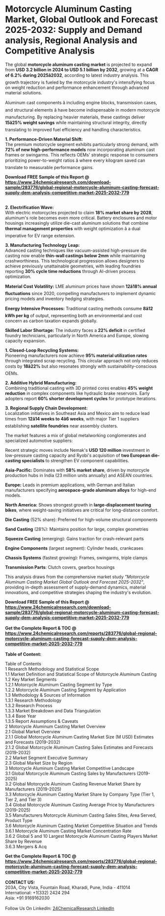 <h1>Motorcycle Aluminum Casting Market, Global Outlook and Forecast 2025-2032: Supply and Demand analysis, Regional Analysis and Competitive Analysis</h1><p>The global <strong>motorcycle aluminum casting market</strong> is projected to expand from <strong>USD 3.2 billion in 2024 to USD 5.1 billion by 2032</strong>, growing at a <strong>CAGR of 6.2% during 2025â2032</strong>, according to latest industry analysis. This growth trajectory is fueled by the motorcycle industry's intensifying focus on weight reduction and performance enhancement through advanced material solutions.</p><p>Aluminum cast components â including engine blocks, transmission cases, and structural elements â have become indispensable in modern motorcycle manufacturing. By replacing heavier materials, these castings deliver <strong>15â25% weight savings</strong> while maintaining structural integrity, directly translating to improved fuel efficiency and handling characteristics.</p><p><strong>1. Performance-Driven Material Shift:</strong><br>
The premium motorcycle segment exhibits particularly strong demand, with <strong>72% of new high-performance models</strong> now incorporating aluminum cast frames or swingarms. This reflects OEMs' strategic response to consumers prioritizing power-to-weight ratios â where every kilogram saved can translate to measurable performance gains.</p><div><b>Download FREE Sample of this Report @ 
            <a href="https://www.24chemicalresearch.com/download-sample/283776/global-regional-motorcycle-aluminum-casting-forecast-supply-dem-analysis-competitive-market-2025-2032-779">
            https://www.24chemicalresearch.com/download-sample/283776/global-regional-motorcycle-aluminum-casting-forecast-supply-dem-analysis-competitive-market-2025-2032-779</a></b></div><br><p><strong>2. Electrification Wave:</strong><br>
With electric motorcycles projected to claim <strong>18% market share by 2028</strong>, aluminum's role becomes even more critical. Battery enclosures and motor housings increasingly utilize die-cast aluminum solutions that combine <strong>thermal management properties</strong> with weight optimization â a dual imperative for EV range extension.</p><p><strong>3. Manufacturing Technology Leap:</strong><br>
Advanced casting techniques like vacuum-assisted high-pressure die casting now enable <strong>thin-wall castings below 2mm</strong> while maintaining crashworthiness. This technological progression allows designers to achieve previously unattainable geometries, with leading foundries reporting <strong>30% cycle time reductions</strong> through AI-driven process optimization.</p><p><strong>Material Cost Volatility:</strong> LME aluminum prices have shown <strong>12â18% annual fluctuations</strong> since 2020, compelling manufacturers to implement dynamic pricing models and inventory hedging strategies.</p><p><strong>Energy Intensive Processes:</strong> Traditional casting methods consume <strong>8â12 kWh per kg</strong> of output, representing both an environmental and cost concern as carbon taxation expands globally.</p><p><strong>Skilled Labor Shortage:</strong> The industry faces a <strong>22% deficit</strong> in certified foundry technicians, particularly in North America and Europe, slowing capacity expansion.</p><p><strong>1. Closed-Loop Recycling Systems:</strong><br>
Pioneering manufacturers now achieve <strong>95% material utilization rates</strong> through integrated scrap recycling. This circular approach not only reduces costs by <strong>18â22%</strong> but also resonates strongly with sustainability-conscious OEMs.</p><p><strong>2. Additive Hybrid Manufacturing:</strong><br>
Combining traditional casting with 3D printed cores enables <strong>45% weight reduction</strong> in complex components like hydraulic brake reservoirs. Early adopters report <strong>60% shorter development cycles</strong> for prototype iterations.</p><p><strong>3. Regional Supply Chain Development:</strong><br>
Localization initiatives in Southeast Asia and Mexico aim to reduce lead times from <strong>12â14 weeks to 4â6 weeks</strong>, with major Tier 1 suppliers establishing <strong>satellite foundries</strong> near assembly clusters.</p><p>The market features a mix of global metalworking conglomerates and specialized automotive suppliers:</p><p>Recent strategic moves include Nemak's <strong>USD 120 million</strong> investment in low-pressure casting capacity and Ryobi's acquisition of <strong>two European die-casting specialists</strong> to strengthen EV component capabilities.</p><p><strong>Asia-Pacific:</strong> Dominates with <strong>58% market share</strong>, driven by motorcycle production hubs in India (23 million units annually) and ASEAN countries.</p><p><strong>Europe:</strong> Leads in premium applications, with German and Italian manufacturers specifying <strong>aerospace-grade aluminum alloys</strong> for high-end models.</p><p><strong>North America:</strong> Shows strongest growth in <strong>large-displacement touring bikes</strong>, where weight-saving initiatives are critical for long-distance comfort.</p><p><strong>Die Casting</strong> (52% share): Preferred for high-volume structural components</p><p><strong>Sand Casting</strong> (28%): Maintains position for large, complex geometries</p><p><strong>Squeeze Casting</strong> (emerging): Gains traction for crash-relevant parts</p><p><strong>Engine Components</strong> (largest segment): Cylinder heads, crankcases</p><p><strong>Chassis Systems</strong> (fastest growing): Frames, swingarms, triple clamps</p><p><strong>Transmission Parts</strong>: Clutch covers, gearbox housings</p><p>This analysis draws from the comprehensive market study <em>"Motorcycle Aluminum Casting Market Global Outlook and Forecast 2025-2032"</em>, providing in-depth assessment of supply-demand dynamics, material innovations, and competitive strategies shaping the industry's evolution.</p><div><b>Download FREE Sample of this Report @ 
            <a href="https://www.24chemicalresearch.com/download-sample/283776/global-regional-motorcycle-aluminum-casting-forecast-supply-dem-analysis-competitive-market-2025-2032-779">
            https://www.24chemicalresearch.com/download-sample/283776/global-regional-motorcycle-aluminum-casting-forecast-supply-dem-analysis-competitive-market-2025-2032-779</a></b></div><br><div><b>Get the Complete Report & TOC @ 
            <a href="https://www.24chemicalresearch.com/reports/283776/global-regional-motorcycle-aluminum-casting-forecast-supply-dem-analysis-competitive-market-2025-2032-779">
            https://www.24chemicalresearch.com/reports/283776/global-regional-motorcycle-aluminum-casting-forecast-supply-dem-analysis-competitive-market-2025-2032-779</a></b></div><br>
            <b>Table of Content:</b><p>Table of Contents<br />
1 Research Methodology and Statistical Scope<br />
1.1 Market Definition and Statistical Scope of Motorcycle Aluminum Casting<br />
1.2 Key Market Segments<br />
1.2.1 Motorcycle Aluminum Casting Segment by Type<br />
1.2.2 Motorcycle Aluminum Casting Segment by Application<br />
1.3 Methodology & Sources of Information<br />
1.3.1 Research Methodology<br />
1.3.2 Research Process<br />
1.3.3 Market Breakdown and Data Triangulation<br />
1.3.4 Base Year<br />
1.3.5 Report Assumptions & Caveats<br />
2 Motorcycle Aluminum Casting Market Overview<br />
2.1 Global Market Overview<br />
2.1.1 Global Motorcycle Aluminum Casting Market Size (M USD) Estimates and Forecasts (2019-2032)<br />
2.1.2 Global Motorcycle Aluminum Casting Sales Estimates and Forecasts (2019-2032)<br />
2.2 Market Segment Executive Summary<br />
2.3 Global Market Size by Region<br />
3 Motorcycle Aluminum Casting Market Competitive Landscape<br />
3.1 Global Motorcycle Aluminum Casting Sales by Manufacturers (2019-2025)<br />
3.2 Global Motorcycle Aluminum Casting Revenue Market Share by Manufacturers (2019-2025)<br />
3.3 Motorcycle Aluminum Casting Market Share by Company Type (Tier 1, Tier 2, and Tier 3)<br />
3.4 Global Motorcycle Aluminum Casting Average Price by Manufacturers (2019-2025)<br />
3.5 Manufacturers Motorcycle Aluminum Casting Sales Sites, Area Served, Product Type<br />
3.6 Motorcycle Aluminum Casting Market Competitive Situation and Trends<br />
3.6.1 Motorcycle Aluminum Casting Market Concentration Rate<br />
3.6.2 Global 5 and 10 Largest Motorcycle Aluminum Casting Players Market Share by Revenue<br />
3.6.3 Mergers & Acq</p><div><b>Get the Complete Report & TOC @ 
            <a href="https://www.24chemicalresearch.com/reports/283776/global-regional-motorcycle-aluminum-casting-forecast-supply-dem-analysis-competitive-market-2025-2032-779">
            https://www.24chemicalresearch.com/reports/283776/global-regional-motorcycle-aluminum-casting-forecast-supply-dem-analysis-competitive-market-2025-2032-779</a></b></div><br><b>CONTACT US:</b><br>
            203A, City Vista, Fountain Road, Kharadi, Pune, India - 411014<br>
            International: +1(332) 2424 294<br>
            Asia: +91 9169162030 <br><br>
            Follow Us On LinkedIn: <a href="https://www.linkedin.com/company/24chemicalresearch/">24ChemicalResearch LinkedIn</a>